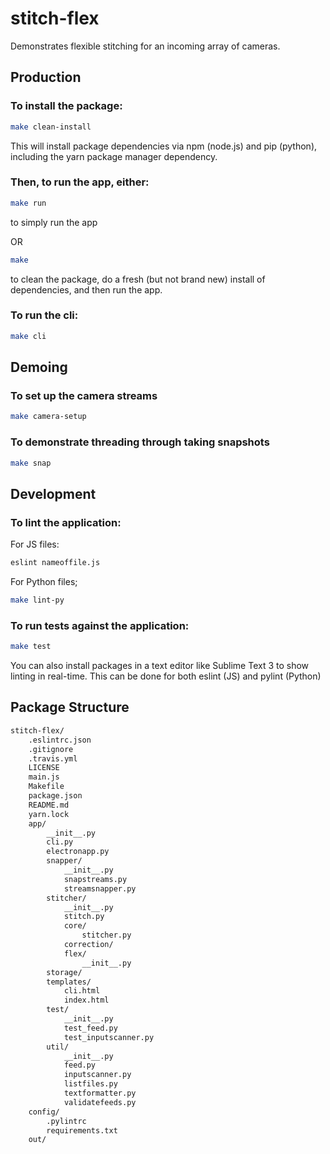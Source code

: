 # stitch-flex
Demonstrates flexible stitching for an incoming array of cameras.

## Production

### To install the package:

```bash
make clean-install
```

This will install package dependencies via npm (node.js) and pip (python), including the yarn package manager dependency.

### Then, to run the app, either:

```bash
make run
```
to simply run the app

OR

```bash
make
```

to clean the package, do a fresh (but not brand new) install of dependencies, and then run the app.

### To run the cli:
```bash
make cli
```

## Demoing

### To set up the camera streams
```bash
make camera-setup
```

### To demonstrate threading through taking snapshots
```bash
make snap
```

## Development

### To lint the application:

For JS files:
```bash
eslint nameoffile.js
```

For Python files;
```bash
make lint-py
```

### To run tests against the application:

```bash
make test
```

You can also install packages in a text editor like Sublime Text 3 to show linting in real-time. This can be done for both eslint (JS) and pylint (Python)

## Package Structure
```bash
stitch-flex/
    .eslintrc.json
    .gitignore
    .travis.yml
    LICENSE
    main.js
    Makefile
    package.json
    README.md
    yarn.lock
    app/
        __init__.py
        cli.py
        electronapp.py
        snapper/
            __init__.py
            snapstreams.py
            streamsnapper.py
        stitcher/
            __init__.py
            stitch.py
            core/
                stitcher.py
            correction/
            flex/
                __init__.py
        storage/
        templates/
            cli.html
            index.html
        test/
            __init__.py
            test_feed.py
            test_inputscanner.py
        util/
            __init__.py
            feed.py
            inputscanner.py
            listfiles.py
            textformatter.py
            validatefeeds.py
    config/
        .pylintrc
        requirements.txt
    out/
```